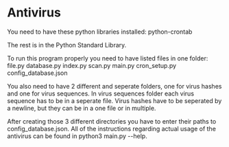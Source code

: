 # Antivirus

You need to have these python libraries installed:
python-crontab

The rest is in the Python Standard Library.

To run this program properly you need to have listed files in one folder:
file.py
database.py
index.py
scan.py
main.py
cron_setup.py
config_database.json

You also need to have 2 different and seperate folders, one for virus hashes and one for virus sequences.
In virus sequences folder each virus sequence has to be in a seperate file.
Virus hashes have to be seperated by a newline, but they can be in a one file or in multiple.

After creating those 3 different directories you have to enter their paths to config_database.json.
All of the instructions regarding actual usage of the antivirus can be found in python3 main.py --help.
